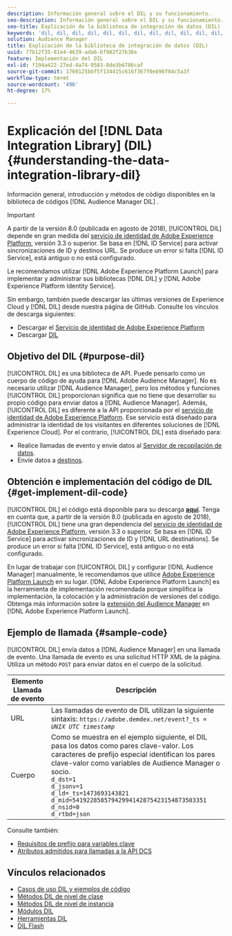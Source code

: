 ```yaml
---
description: Información general sobre el DIL y su funcionamiento.
seo-description: Información general sobre el DIL y su funcionamiento.
seo-title: Explicación de la biblioteca de integración de datos (DIL)
keywords: 'dil, dil, dil, dil, dil, dil, dil, dil, dil, dil, dil, dil, dil, dil, dil, dil, dil, dil, dil, dil, dil, dil, dil, dil, dil, dil, dil, dil, dil, dil, dil, dil, dil, dil, dil, dil, dil, dil, dil, dil, dil, dil, dil, dil l, '
solution: Audience Manager
title: Explicación de la biblioteca de integración de datos (DIL)
uuid: 77b12f35-81e4-4639-ada6-bf982f27b36e
feature: Implementación del DIL
exl-id: f194a422-27ed-4a74-9583-8de3b6786caf
source-git-commit: 1760125bbf5f134415c616f367f0eb96f04c5a3f
workflow-type: tm+mt
source-wordcount: '496'
ht-degree: 17%

---
```


# Explicación del [!DNL Data Integration Library] (DIL){#understanding-the-data-integration-library-dil}

Información general, introducción y métodos de código disponibles en la biblioteca de códigos [!DNL Audience Manager DIL] .

>[!IMPORTANT]
>
>A partir de la versión 8.0 (publicada en agosto de 2018), [!UICONTROL DIL] depende en gran medida del [servicio de identidad de Adobe Experience Platform](https://docs.adobe.com/content/help/es-ES/id-service/using/home.html), versión 3.3 o superior. Se basa en [!DNL ID Service] para activar sincronizaciones de ID y destinos URL. Se produce un error si falta [!DNL ID Service], está antiguo o no está configurado.
>
>Le recomendamos utilizar [!DNL Adobe Experience Platform Launch] para implementar y administrar sus bibliotecas [!DNL DIL] y [!DNL Adobe Experience Platform Identity Service].

Sin embargo, también puede descargar las últimas versiones de Experience Cloud y [!DNL DIL] desde nuestra página de GitHub. Consulte los vínculos de descarga siguientes:

* Descargar el [Servicio de identidad de Adobe Experience Platform](https://github.com/Adobe-Marketing-Cloud/id-service/releases)
* Descargar [DIL](https://github.com/Adobe-Marketing-Cloud/dil/releases)

## Objetivo del DIL {#purpose-dil}

[!UICONTROL DIL] es una biblioteca de API. Puede pensarlo como un cuerpo de código de ayuda para [!DNL Adobe Audience Manager]. No es necesario utilizar [!DNL Audience Manager], pero los métodos y funciones [!UICONTROL DIL] proporcionan significa que no tiene que desarrollar su propio código para enviar datos a [!DNL Audience Manager]. Además, [!UICONTROL DIL] es diferente a la API proporcionada por el [servicio de identidad de Adobe Experience Platform](https://docs.adobe.com/content/help/en/id-service/using/home.html). Ese servicio está diseñado para administrar la identidad de los visitantes en diferentes soluciones de [!DNL Experience Cloud]. Por el contrario, [!UICONTROL DIL] está diseñado para:

* Realice llamadas de evento y envíe datos al [Servidor de recopilación de datos](../reference/system-components/components-data-collection.md).
* Envíe datos a [destinos](../features/destinations/destinations.md).

## Obtención e implementación del código de DIL {#get-implement-dil-code}

[!UICONTROL DIL] el código está disponible para su descarga  **[aquí](https://github.com/Adobe-Marketing-Cloud/dil/releases)**. Tenga en cuenta que, a partir de la versión 8.0 (publicada en agosto de 2018), [!UICONTROL DIL] tiene una gran dependencia del [servicio de identidad de Adobe Experience Platform](https://docs.adobe.com/content/help/en/id-service/using/home.html), versión 3.3 o superior. Se basa en [!DNL ID Service] para activar sincronizaciones de ID y [!DNL URL destinations]. Se produce un error si falta [!DNL ID Service], está antiguo o no está configurado.

En lugar de trabajar con [!UICONTROL DIL] y configurar [!DNL Audience Manager] manualmente, le recomendamos que utilice [Adobe Experience Platform Launch](https://experienceleague.adobe.com/docs/launch/using/home.html) en su lugar. [!DNL Adobe Experience Platform Launch] es la herramienta de implementación recomendada porque simplifica la implementación, la colocación y la administración de versiones del código. Obtenga más información sobre la [extensión del Audience Manager](https://experienceleague.adobe.com/docs/launch/using/extensions-ref/adobe-extension/audience-manager/overview.html) en [!DNL Adobe Experience Platform Launch].

## Ejemplo de llamada {#sample-code}

[!UICONTROL DIL] envía datos a  [!DNL Audience Manager] en una llamada de evento. Una llamada de evento es una solicitud HTTP XML de la página. Utiliza un método `POST` para enviar datos en el cuerpo de la solicitud.

| Elemento Llamada de evento | Descripción |
|--- |--- |
| URL | Las llamadas de evento de DIL utilizan la siguiente sintaxis: `https://adobe.demdex.net/event?_ts =` *`UNIX UTC timestamp`* |
| Cuerpo | Como se muestra en el ejemplo siguiente, el DIL pasa los datos como pares clave-valor. Los caracteres de prefijo especial identifican los pares clave-valor como variables de Audience Manager o socio.<br>`d_dst=1`<br>`d_jsonv=1`<br>`d_ld=_ts=1473693143821`<br>`d_mid=54192285857942994142875423154873503351`<br>`d_nsid=0`<br>`d_rtbd=json`<br> |

Consulte también:
* [Requisitos de prefijo para variables clave](../features/traits/trait-variable-prefixes.md)
* [Atributos admitidos para llamadas a la API DCS](../api/dcs-intro/dcs-api-reference/dcs-keys.md)

## Vínculos relacionados

* [Casos de uso DIL y ejemplos de código](/help/using/dil/dil-use-cases.md)
* [Métodos DIL de nivel de clase ](/help/using/dil/dil-class-overview/dil-start.md)
* [Métodos DIL de nivel de instancia](/help/using/dil/dil-instance-methods.md)
* [Módulos DIL](/help/using/dil/dil-modules.md)
* [Herramientas DIL](/help/using/dil/dil-tools.md)
* [DIL Flash](/help/using/dil/dil-flash.md)
